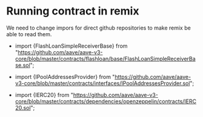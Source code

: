 # Running contract in remix

We need to change impors for direct github repositories to make remix be able to read them.

- import {FlashLoanSimpleReceiverBase} from "https://github.com/aave/aave-v3-core/blob/master/contracts/flashloan/base/FlashLoanSimpleReceiverBase.sol";

- import {IPoolAddressesProvider} from "https://github.com/aave/aave-v3-core/blob/master/contracts/interfaces/IPoolAddressesProvider.sol";

- import {IERC20} from "https://github.com/aave/aave-v3-core/blob/master/contracts/dependencies/openzeppelin/contracts/IERC20.sol";
